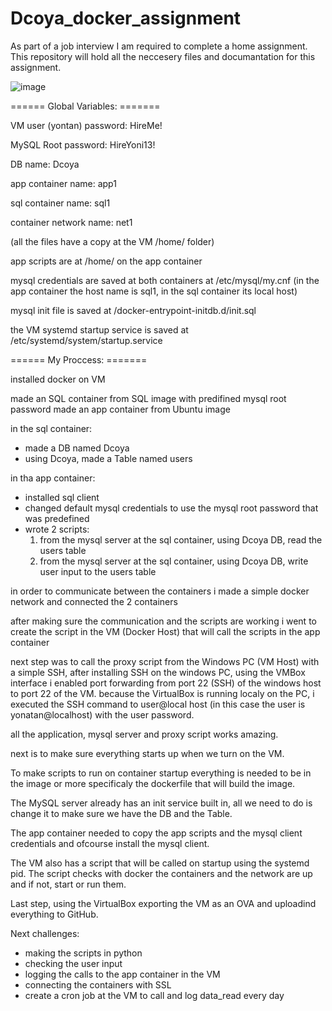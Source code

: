 # Dcoya_docker_assignment
As part of a job interview I am required to complete a home assignment. 
This repository will hold all the neccesery files and documantation for this assignment.

![image](https://github.com/user-attachments/assets/6b5e75bf-f7fd-471b-9552-c2235be7ce3b)

 ====== Global Variables: =======
 
VM user (yontan) password: HireMe!

MySQL Root password: HireYoni13!

DB name: Dcoya

app container name: app1

sql container name: sql1

container network name: net1

(all the files have a copy at the VM /home/ folder)

app scripts are at /home/ on the app container

mysql credentials are saved at both containers at /etc/mysql/my.cnf
(in the app container the host name is sql1, in the sql container its local host)

mysql init file is saved at /docker-entrypoint-initdb.d/init.sql

the VM systemd startup service is saved at /etc/systemd/system/startup.service

 ====== My Proccess: =======
 
installed docker on VM

made an SQL container from SQL image with predifined mysql root password
made an app container from Ubuntu image

in the sql container:
- made a DB named Dcoya
- using Dcoya, made a Table named users

in tha app container:
- installed sql client
- changed default mysql credentials to use the mysql root password that was predefined
- wrote 2 scripts:
  1. from the mysql server at the sql container, using Dcoya DB, read the users table
  2. from the mysql server at the sql container, using Dcoya DB, write user input to the users table

in order to communicate between the containers i made a simple docker network and connected the 2 containers

after making sure the communication and the scripts are working i went to create the script in the VM (Docker Host) that will call the scripts in the app container

next step was to call the proxy script from the Windows PC (VM Host) with a simple SSH,
after installing SSH on the windows PC, using the VMBox interface i enabled port forwarding from port 22 (SSH) of the windows host to port 22 of the VM.
because the VirtualBox is running localy on the PC, i executed the SSH command to user@local host (in this case the user is yonatan@localhost) with the user password.

all the application, mysql server and proxy script works amazing.

next is to make sure everything starts up when we turn on the VM.

To make scripts to run on container startup everything is needed to be in the image or more specificaly the dockerfile that will build the image.

The MySQL server already has an init service built in, all we need to do is change it to make sure we have the DB and the Table.

The app container needed to copy the app scripts and the mysql client credentials and ofcourse install the mysql client.

The VM also has a script that will be called on startup using the systemd pid. 
The script checks with docker the containers and the network are up and if not, start or run them.

Last step, using the VirtualBox exporting the VM as an OVA and uploadind everything to GitHub.

Next challenges:
- making the scripts in python
- checking the user input
- logging the calls to the app container in the VM
- connecting the containers with SSL
- create a cron job at the VM to call and log data_read every day

